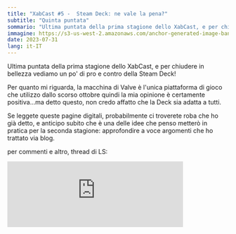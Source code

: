```yaml
---
title: "XabCast #5 -  Steam Deck: ne vale la pena?"
subtitle: "Quinta puntata"
sommario: "Ultima puntata della prima stagione dello XabCast, e per chiudere in bellezza vediamo un po' di pro e contro della Steam Deck!"
immagine: https://s3-us-west-2.amazonaws.com/anchor-generated-image-bank/staging/podcast_uploaded_episode400/38350651/38350651-1690751158877-3a17118a32f11.jpg
date: 2023-07-31
lang: it-IT
---
```


Ultima puntata della prima stagione dello XabCast, e per chiudere in bellezza vediamo un po' di pro e contro della Steam Deck!

Per quanto mi riguarda, la macchina di Valve è l'unica piattaforma di gioco che utilizzo dallo scorso ottobre quindi la mia opinione è certamente positiva...ma detto questo, non credo affatto che la Deck sia adatta a tutti.

Se leggete queste pagine digitali, probabilmente ci troverete roba che ho già detto, e anticipo subito che è una delle idee che penso metterò in pratica per la seconda stagione: approfondire a voce argomenti che ho trattato via blog.

per commenti e altro, thread di LS: 

<iframe src="https://livellosegreto.it/@xabacadabra/110807797828191309/embed" class="mastodon-embed" style="max-width: 100%; border: 0" width="400" allowfullscreen="allowfullscreen"></iframe><script src="https://livellosegreto.it/embed.js" async="async"></script>